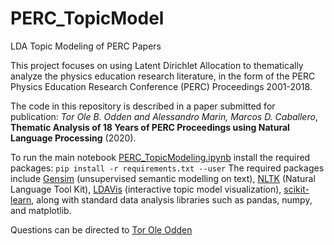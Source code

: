 # PERC_TopicModel
LDA Topic Modeling of PERC  Papers

This project focuses on using Latent Dirichlet Allocation to thematically analyze the physics education research literature, in the form of the PERC Physics Education Research Conference (PERC) Proceedings 2001-2018. 

The code in this repository is described in a paper submitted for publication: *Tor Ole B. Odden and Alessandro Marin, Marcos D. Caballero*, **Thematic Analysis of 18 Years of PERC Proceedings using Natural Language Processing** (2020). 


To run the main notebook [PERC_TopicModeling.ipynb](https://github.com/uio-ccse/PERC_TopicModel/blob/master/PERC_TopicModeling.ipynb) install the required packages:
`pip install -r requirements.txt --user`
The required packages include [Gensim](https://radimrehurek.com/gensim/) (unsupervised semantic modelling on text), [NLTK](http://www.nltk.org/) (Natural Language Tool Kit), [LDAVis](https://github.com/bmabey/pyLDAvis) (interactive topic model visualization), [scikit-learn](https://scikit-learn.org/stable/), along with standard data analysis libraries such as pandas, numpy, and matplotlib.





Questions can be directed to [Tor Ole Odden](t.o.odden@fys.uio.no?subject=[GitHub]%20PERC%20Content%20Analysis)
